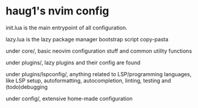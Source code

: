 # haug1's nvim config

init.lua is the main entrypoint of all configuration.

lazy.lua is the lazy package manager bootstrap script copy-pasta

under core/, basic neovim configuration stuff and common utility functions

under plugins/, lazy plugins and their config are found

under plugins/lspconfig/, anything related to LSP/programming languages, like LSP setup, autoformatting, autocompletion, linting, testing and (todo)debugging

under config/, extensive home-made configuration
